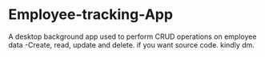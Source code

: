 # Employee-tracking-App
A desktop 
background app used to perform CRUD operations on employee data -Create, read, update and delete.
if you want source code. kindly dm.
